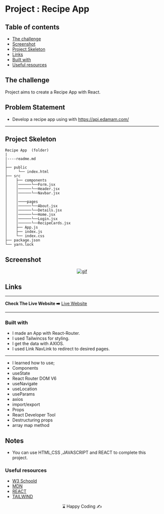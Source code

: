 
# Project : Recipe App

## Table of contents

  - [The challenge](#the-challenge)
  - [Screenshot](#screenshot)
  - [Project Skeleton ](#project-skeleton)
  - [Links](#links)
  - [Built with](#built-with)
  - [Useful resources](#useful-resources)



## The challenge
Project aims to create a Recipe App with React.

## Problem Statement

- Develop a recipe app using with https://api.edamam.com/
<hr>



## Project Skeleton 

```
Recipe App  (folder)
|
|----readme.md         
│ 
├── public
│     └── index.html
├── src
│    ├── components
│    │──────└──Form.jsx
│    │──────└──Header.jsx
│    │──────└──Navbar.jsx
│    │
│    │────pages
│    │──────└──About.jsx
│    │──────└──Details.jsx
│    │──────└──Home.jsx
│    │──────└──Login.jsx
│    │──────└──RecipeCards.jsx
│    ├── App.js
│    ├── index.js
│    └── index.css
├── package.json
└── yarn.lock
```


## Screenshot
<p align="center">
<a href="https://react-recipe-app-us.netlify.app/"><img src="recipe.gif" alt="gif"></a>
</p>



## Links
<hr>
<b>Check The Live Website ➡️</b> <a href="https://react-recipe-app-us.netlify.app/">Live Website</a>
<hr>

### Built with
- I made an App with React-Router.
- I used Tailwincss for styling.
- I get the data with AXIOS.
- I used Link NavLink to redirect to desired pages.
___
- I learned how to use;
- Components
- useState
- React Router DOM V6
- useNavigate
- useLocation
- useParams
- axios
- import/export
- Props
- React Developer Tool
- Destructuring props
- array map method






## Notes

- You can use HTML,CSS ,JAVASCRIPT and REACT to complete this project.

### Useful resources

- [W3 Schoold](https://www.w3schools.com/) 
- [MDN](https://developer.mozilla.org/en-US/) 
- [REACT](https://reactjs.org/) 
- [TAILWIND](https://tailwindcss.com/) 










<center> &#8987; Happy Coding  &#9997; </center>
